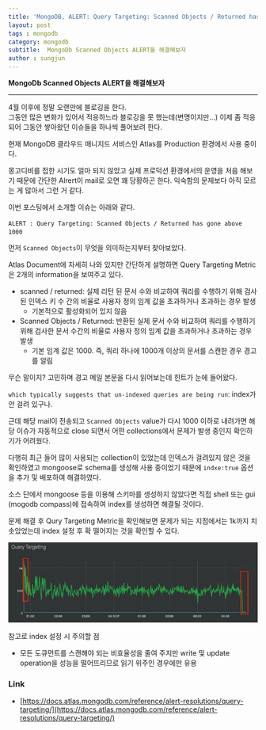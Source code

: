 ```yaml
---
title: 'MongoDB, ALERT: Query Targeting: Scanned Objects / Returned has gone above 1000 해결'  
layout: post  
tags : mongodb
category: mongodb
subtitle:  MongoDb Scanned Objects ALERT을 해결해보자
author : sungjun
---
```


**MongoDb Scanned Objects ALERT을 해결해보자** 

---

4월 이후에 정말 오랜만에 블로깅을 한다.   
그동안 많은 변화가 있어서 적응하느라 블로깅을 못 했는데(변명이지만...) 이제 좀 적응되어 그동안 쌓아왔던 이슈들을 하나씩 풀어보려 한다.
   
현재 MongoDB 클라우드 매니지드 서비스인 Atlas를 Production 환경에서 사용 중이다.
   
몽고디비를 접한 시기도 얼마 되지 않았고 실제 프로덕션 환경에서의 운영을 처음 해보기 때문에 간단한 Alrert이 mail로 오면 꽤 당황하곤 한다. 익숙함의 문제보다 아직 모르는 게 많아서 그런 거 같다.
   
이번 포스팅에서 소개할 이슈는 아래와 같다.
   
`ALERT : Query Targeting: Scanned Objects / Returned has gone above 1000`
   
먼저 `Scanned Objects`이 무엇을 의미하는지부터 찾아보았다.
   
Atlas Document에 자세히 나와 있지만 간단하게 설명하면 Query Targeting Metric은 2개의 information을 보여주고 있다.
- scanned / returned: 실제 리턴 된 문서 수와 비교하여 쿼리를 수행하기 위해 검사 된 인덱스 키 수 간의 비율로 사용자 정의 임계 값을 초과하거나 초과하는 경우 발생
    - 기본적으로 활성화되어 있지 않음
- Scanned Objects / Returned: 반환된 실제 문서 수와 비교하여 쿼리를 수행하기 위해 검사한 문서 수간의 비율로 사용자 정의 임계 값을 초과하거나 초과하는 경우 발생
    - 기본 임계 값은 1000. 즉, 쿼리 하나에 1000개 이상의 문서를 스캔한 경우 경고를 알림
   
무슨 말이지? 고민하며 경고 메일 본문을 다시 읽어보는데 힌트가 눈에 들어왔다. 
   
`which typically suggests that un-indexed queries are being run`: index가 안 걸려 있구나.
   
근데 해당 mail이 전송되고 `Scanned Objects` value가 다시 1000 이하로 내려가면 해당 이슈가 자동적으로 close 되면서 어떤 collections에서 문제가 발생 중인지 확인하기가 어려웠다.
   
다행히 최근 들어 많이 사용되는 collection이 있었는데 인덱스가 걸려있지 않은 것을 확인하였고 mongoose로 schema를 생성해 사용 중이었기 때문에 `indxe:true` 옵션을 추가 및 배포하여 해결하였다.
   
소스 단에서 mongoose 등을 이용해 스키마를 생성하지 않았다면 직접 shell 또는 gui (mogodb compass)에 접속하여 index를 생성하면 해결될 것이다.
   
문제 해결 후 Qury Targeting Metric을 확인해보면 문제가 되는 지점에서는 1k까지 치솟았었는데 index 설정 후 확 떨어지는 것을 확인할 수 있다.
   
![atlas-query-targeting-metric](/assets/images/usingimages/atlas-query-targeting-metric.png)
      
참고로 index 설정 시 주의할 점
- 모든 도큐먼트를 스캔해야 되는 비효율성을 줄여 주지만  write 및 update operation을 성능을 떨어뜨리므로 읽기 위주인 경우에만 유용

### Link
- [https://docs.atlas.mongodb.com/reference/alert-resolutions/query-targeting/](https://docs.atlas.mongodb.com/reference/alert-resolutions/query-targeting/)
